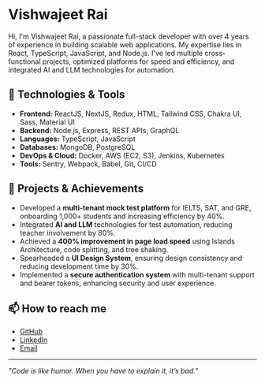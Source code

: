 # Vishwajeet Rai

Hi, I'm Vishwajeet Rai, a passionate full-stack developer with over 4 years of experience in building scalable web applications. My expertise lies in React, TypeScript, JavaScript, and Node.js. I've led multiple cross-functional projects, optimized platforms for speed and efficiency, and integrated AI and LLM technologies for automation.

## 🔧 Technologies & Tools
- **Frontend:** ReactJS, NextJS, Redux, HTML, Tailwind CSS, Chakra UI, Sass, Material UI
- **Backend:** Node.js, Express, REST APIs, GraphQL
- **Languages:** TypeScript, JavaScript
- **Databases:** MongoDB, PostgreSQL
- **DevOps & Cloud:** Docker, AWS (EC2, S3), Jenkins, Kubernetes
- **Tools:** Sentry, Webpack, Babel, Git, CI/CD

## 🚀 Projects & Achievements
- Developed a **multi-tenant mock test platform** for IELTS, SAT, and GRE, onboarding 1,000+ students and increasing efficiency by 40%.
- Integrated **AI and LLM** technologies for test automation, reducing teacher involvement by 80%.
- Achieved a **400% improvement in page load speed** using Islands Architecture, code splitting, and tree shaking.
- Spearheaded a **UI Design System**, ensuring design consistency and reducing development time by 30%.
- Implemented a **secure authentication system** with multi-tenant support and bearer tokens, enhancing security and user experience.

## 📫 How to reach me
- [GitHub](https://github.com/vishwajeet1)
- [LinkedIn](https://linkedin.com/in/vishwajeet-rai-8a2654169)
- [Email](mailto:vishwajeetrai1996@gmail.com)

---

_"Code is like humor. When you have to explain it, it’s bad."_
